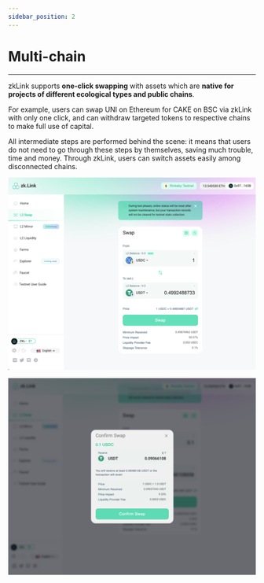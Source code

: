 ```yaml
---
sidebar_position: 2
---
```


# Multi-chain

---

zkLink supports **one-click swapping** with assets which are **native for projects of different ecological types and public chains**.

For example, users can swap UNI on Ethereum for CAKE on BSC via zkLink with only one click, and can withdraw targeted tokens to respective chains to make full use of capital.

All intermediate steps are performed behind the scene: it means that users do not need to go through these steps by themselves, saving much trouble, time and money. Through zkLink, users can switch assets easily among disconnected chains.

<!-- proswap0 img -->
![proswap0](../../static/img/proswap0-light.png)
<!-- proswap1 img-->
![proswap1](../../static/img/proswap1-light.png)
